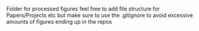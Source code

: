 Folder for processed figures feel free to add file structure for Papers/Projects etc but make sure to use the .gitignore to avoid excessive amounts of figures ending up in the repos

